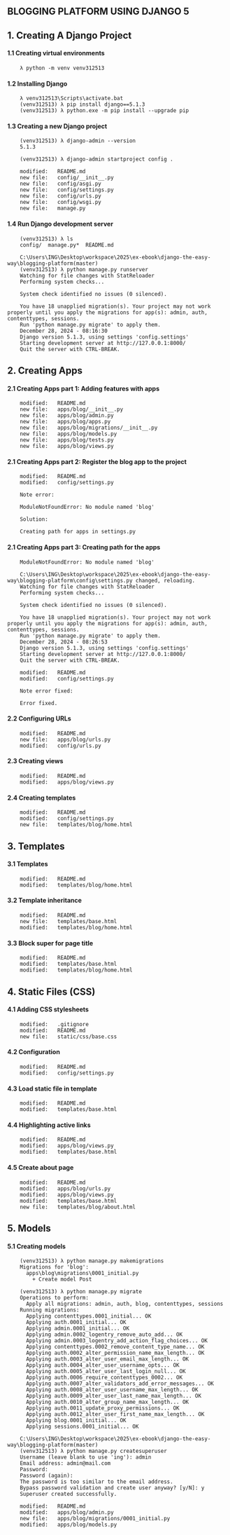 ## BLOGGING PLATFORM USING DJANGO 5


## 1. Creating A Django Project

#### 1.1 Creating virtual environments

        λ python -m venv venv312513

#### 1.2 Installing Django

        λ venv312513\Scripts\activate.bat
        (venv312513) λ pip install django==5.1.3
        (venv312513) λ python.exe -m pip install --upgrade pip

#### 1.3 Creating a new Django project

        (venv312513) λ django-admin --version
        5.1.3

        (venv312513) λ django-admin startproject config .

        modified:   README.md
        new file:   config/__init__.py
        new file:   config/asgi.py
        new file:   config/settings.py
        new file:   config/urls.py
        new file:   config/wsgi.py
        new file:   manage.py

#### 1.4 Run Django development server

        (venv312513) λ ls
        config/  manage.py*  README.md

        C:\Users\ING\Desktop\workspace\2025\ex-ebook\django-the-easy-way\blogging-platform(master)
        (venv312513) λ python manage.py runserver
        Watching for file changes with StatReloader
        Performing system checks...

        System check identified no issues (0 silenced).

        You have 18 unapplied migration(s). Your project may not work properly until you apply the migrations for app(s): admin, auth, contenttypes, sessions.
        Run 'python manage.py migrate' to apply them.
        December 28, 2024 - 08:16:30
        Django version 5.1.3, using settings 'config.settings'
        Starting development server at http://127.0.0.1:8000/
        Quit the server with CTRL-BREAK.


## 2. Creating Apps

#### 2.1 Creating Apps part 1: Adding features with apps 

        modified:   README.md
        new file:   apps/blog/__init__.py
        new file:   apps/blog/admin.py
        new file:   apps/blog/apps.py
        new file:   apps/blog/migrations/__init__.py
        new file:   apps/blog/models.py
        new file:   apps/blog/tests.py
        new file:   apps/blog/views.py

#### 2.1 Creating Apps part 2: Register the blog app to the project

        modified:   README.md
        modified:   config/settings.py

        Note error:

        ModuleNotFoundError: No module named 'blog'

        Solution:

        Creating path for apps in settings.py

#### 2.1 Creating Apps part 3: Creating path for the apps

        ModuleNotFoundError: No module named 'blog'

        C:\Users\ING\Desktop\workspace\2025\ex-ebook\django-the-easy-way\blogging-platform\config\settings.py changed, reloading.
        Watching for file changes with StatReloader
        Performing system checks...

        System check identified no issues (0 silenced).

        You have 18 unapplied migration(s). Your project may not work properly until you apply the migrations for app(s): admin, auth, contenttypes, sessions.
        Run 'python manage.py migrate' to apply them.
        December 28, 2024 - 08:26:53
        Django version 5.1.3, using settings 'config.settings'
        Starting development server at http://127.0.0.1:8000/
        Quit the server with CTRL-BREAK.

        modified:   README.md
        modified:   config/settings.py

        Note error fixed:

        Error fixed.

#### 2.2 Configuring URLs

        modified:   README.md
        new file:   apps/blog/urls.py
        modified:   config/urls.py

#### 2.3 Creating views

        modified:   README.md
        modified:   apps/blog/views.py

#### 2.4 Creating templates

        modified:   README.md
        modified:   config/settings.py
        new file:   templates/blog/home.html


## 3. Templates

#### 3.1 Templates

        modified:   README.md
        modified:   templates/blog/home.html

#### 3.2 Template inheritance

        modified:   README.md
        new file:   templates/base.html
        modified:   templates/blog/home.html

#### 3.3 Block super for page title

        modified:   README.md
        modified:   templates/base.html
        modified:   templates/blog/home.html


## 4. Static Files (CSS)

#### 4.1 Adding CSS stylesheets

        modified:   .gitignore
        modified:   README.md
        new file:   static/css/base.css

#### 4.2 Configuration

        modified:   README.md
        modified:   config/settings.py

#### 4.3 Load static file in template

        modified:   README.md
        modified:   templates/base.html

#### 4.4 Highlighting active links

        modified:   README.md
        modified:   apps/blog/views.py
        modified:   templates/base.html

#### 4.5 Create about page

        modified:   README.md
        modified:   apps/blog/urls.py
        modified:   apps/blog/views.py
        modified:   templates/base.html
        new file:   templates/blog/about.html


## 5. Models

#### 5.1 Creating models

        (venv312513) λ python manage.py makemigrations
        Migrations for 'blog':
          apps\blog\migrations\0001_initial.py
            + Create model Post

        (venv312513) λ python manage.py migrate
        Operations to perform:
          Apply all migrations: admin, auth, blog, contenttypes, sessions
        Running migrations:
          Applying contenttypes.0001_initial... OK
          Applying auth.0001_initial... OK
          Applying admin.0001_initial... OK
          Applying admin.0002_logentry_remove_auto_add... OK
          Applying admin.0003_logentry_add_action_flag_choices... OK
          Applying contenttypes.0002_remove_content_type_name... OK
          Applying auth.0002_alter_permission_name_max_length... OK
          Applying auth.0003_alter_user_email_max_length... OK
          Applying auth.0004_alter_user_username_opts... OK
          Applying auth.0005_alter_user_last_login_null... OK
          Applying auth.0006_require_contenttypes_0002... OK
          Applying auth.0007_alter_validators_add_error_messages... OK
          Applying auth.0008_alter_user_username_max_length... OK
          Applying auth.0009_alter_user_last_name_max_length... OK
          Applying auth.0010_alter_group_name_max_length... OK
          Applying auth.0011_update_proxy_permissions... OK
          Applying auth.0012_alter_user_first_name_max_length... OK
          Applying blog.0001_initial... OK
          Applying sessions.0001_initial... OK

        C:\Users\ING\Desktop\workspace\2025\ex-ebook\django-the-easy-way\blogging-platform(master)
        (venv312513) λ python manage.py createsuperuser
        Username (leave blank to use 'ing'): admin
        Email address: admin@mail.com
        Password:
        Password (again):
        The password is too similar to the email address.
        Bypass password validation and create user anyway? [y/N]: y
        Superuser created successfully.

        modified:   README.md
        modified:   apps/blog/admin.py
        new file:   apps/blog/migrations/0001_initial.py
        modified:   apps/blog/models.py